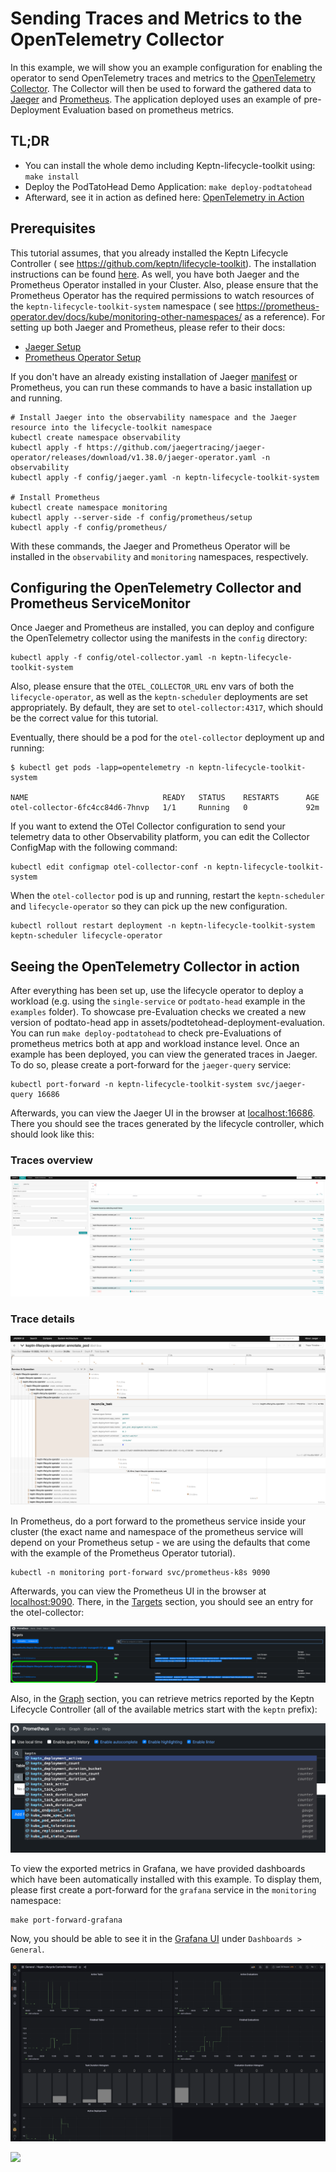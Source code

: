 # Sending Traces and Metrics to the OpenTelemetry Collector

In this example, we will show you an example configuration for enabling the operator to send OpenTelemetry traces and
metrics to the [OpenTelemetry Collector](https://github.com/open-telemetry/opentelemetry-collector).
The Collector will then be used to forward the gathered data to [Jaeger](https://www.jaegertracing.io)
and [Prometheus](https://prometheus.io).
The application deployed uses an example of pre-Deployment Evaluation based on prometheus metrics.

## TL;DR

* You can install the whole demo including Keptn-lifecycle-toolkit using: `make install`
* Deploy the PodTatoHead Demo Application: `make deploy-podtatohead`
* Afterward, see it in action as defined here: [OpenTelemetry in Action](#seeing-the-opentelemetry-collector-in-action)

## Prerequisites

This tutorial assumes, that you already installed the Keptn Lifecycle Controller (
see <https://github.com/keptn/lifecycle-toolkit>).
The installation instructions can be
found [here](https://github.com/keptn/lifecycle-toolkit#deploy-the-latest-release).
As well, you have both Jaeger and the Prometheus Operator installed in your Cluster.
Also, please ensure that the Prometheus Operator has the required permissions to watch resources of
the `keptn-lifecycle-toolkit-system` namespace (
see <https://prometheus-operator.dev/docs/kube/monitoring-other-namespaces/> as a reference).
For setting up both Jaeger and Prometheus, please refer to their docs:

* [Jaeger Setup](https://github.com/jaegertracing/jaeger-operator)
* [Prometheus Operator Setup](https://github.com/prometheus-operator/kube-prometheus/blob/main/docs/customizing.md)

If you don't have an already existing installation of
Jaeger [manifest](https://github.com/jaegertracing/jaeger-operator/releases/download/v1.38.0/jaeger-operator.yaml) or
Prometheus, you can run these commands to
have a basic installation up and running.

```shell
# Install Jaeger into the observability namespace and the Jaeger resource into the lifecycle-toolkit namespace
kubectl create namespace observability
kubectl apply -f https://github.com/jaegertracing/jaeger-operator/releases/download/v1.38.0/jaeger-operator.yaml -n observability
kubectl apply -f config/jaeger.yaml -n keptn-lifecycle-toolkit-system

# Install Prometheus
kubectl create namespace monitoring
kubectl apply --server-side -f config/prometheus/setup
kubectl apply -f config/prometheus/
```

With these commands, the Jaeger and Prometheus Operator will be installed in the `observability` and `monitoring`
namespaces, respectively.

## Configuring the OpenTelemetry Collector and Prometheus ServiceMonitor

Once Jaeger and Prometheus are installed, you can deploy and configure the OpenTelemetry collector using the manifests
in the `config` directory:

```shell
kubectl apply -f config/otel-collector.yaml -n keptn-lifecycle-toolkit-system
```

Also, please ensure that the `OTEL_COLLECTOR_URL` env vars of both the `lifecycle-operator`,
as well as the `keptn-scheduler` deployments are set appropriately.
By default, they are set to `otel-collector:4317`, which should be the correct value for this tutorial.

Eventually, there should be a pod for the `otel-collector` deployment up and running:

```shell
$ kubectl get pods -lapp=opentelemetry -n keptn-lifecycle-toolkit-system

NAME                              READY   STATUS    RESTARTS      AGE
otel-collector-6fc4cc84d6-7hnvp   1/1     Running   0             92m
```

If you want to extend the OTel Collector configuration to send your telemetry data to other Observability platform, you
can edit the Collector ConfigMap with the following command:

```shell
kubectl edit configmap otel-collector-conf -n keptn-lifecycle-toolkit-system
```

When the `otel-collector` pod is up and running, restart the `keptn-scheduler` and `lifecycle-operator` so they can
pick up the new configuration.

```shell
kubectl rollout restart deployment -n keptn-lifecycle-toolkit-system keptn-scheduler lifecycle-operator
```

## Seeing the OpenTelemetry Collector in action

After everything has been set up, use the lifecycle operator to deploy a workload (e.g. using the `single-service`
or `podtato-head` example in the `examples` folder).
To showcase pre-Evaluation checks we created a new version of podtato-head app in
assets/podtetohead-deployment-evaluation.
You can run ``make deploy-podtatohead`` to check pre-Evaluations of prometheus metrics both at app and workload instance
level.
Once an example has been deployed, you can view the generated traces in Jaeger.
To do so, please create a port-forward
for the `jaeger-query` service:

```shell
kubectl port-forward -n keptn-lifecycle-toolkit-system svc/jaeger-query 16686 
```

Afterwards, you can view the Jaeger UI in the browser at [localhost:16686](http://localhost:16686).
There you should see
the traces generated by the lifecycle controller, which should look like this:

### Traces overview

![Screenshot of the traces overview in Jaeger](./assets/traces_overview.png)

### Trace details

![Screenshot of a trace in Jaeger](./assets/trace_detail.png)

In Prometheus, do a port forward to the prometheus service inside your cluster (the exact name and namespace of the
prometheus service will depend on your Prometheus setup - we are using the defaults that come with the example of the
Prometheus Operator tutorial).

```shell
kubectl -n monitoring port-forward svc/prometheus-k8s 9090
```

Afterwards, you can view the Prometheus UI in the browser at [localhost:9090](http://localhost:9090).
There, in
the [Targets](http://localhost:9090/targets?search=) section, you should see an entry for the otel-collector:

![Screenshot of a target in Prometheus](./assets/prometheus_targets.png)

Also, in the [Graph](http://localhost:9090/graph?g0.expr=&g0.tab=1&g0.stacked=0&g0.show_exemplars=0&g0.range_input=1h)
section, you can retrieve metrics reported by the Keptn Lifecycle Controller (all of the available metrics start with
the `keptn` prefix):

![Screenshot of the auto-complete menu in a Prometheus query](./assets/metrics.png)

To view the exported metrics in Grafana, we have provided dashboards which have been automatically installed with this
example.
To display them, please first create a port-forward for the `grafana` service in the `monitoring` namespace:

```shell
make port-forward-grafana
```

Now, you should be able to see it in the [Grafana UI](http://localhost:3000/d/wlo2MpIVk/keptn-lifecycle-toolkit-metrics)
under `Dashboards > General`.

![Screenshot of a dashboard in Grafana](./assets/grafana_dashboard.png)

<!-- markdownlint-disable-next-line MD033 MD013 -->
<img referrerpolicy="no-referrer-when-downgrade" src="https://static.scarf.sh/a.png?x-pxid=858843d8-8da2-4ce5-a325-e5321c770a78" />
